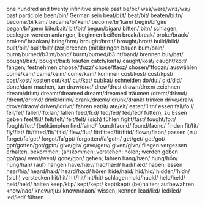 one hundred and twenty
infinitive
simple past
be/bi:/
was/were/wnz/ws:/
past participle
been/bin/
German
sein
beat/bi:t/
beat/bit/
beaten/bi:tn/
become/bi'kam/
became/bi'kem/
become/br'kam/
begin/bi'gin/
began/bi'gæn/
bite/bait/
bit/bit/
begun/bigan/
bitten/'bitn/
schlagen; beslegen
werden
anfangen, beginnen
beißen
break/break/
broke/braok/
broken/'braokan/
bring/brm/
brought/bro:t/
brought/bro:t/
build/bild/
built/bilt/
built/bilt/
(zer)brechen
(mit)bringen
bauen
bum/bain/
burnt/burned/b3:nt/band/
burnt/burned/b3:nt/band/
brennen
buy/bat/
bought/ba:t/
bought/ba:t/
kaufen
catch/kæts/
caught/kost/
caught/ko:t/
fangen; festnehmen
choose/tfuzz/
chose/tfaoz/
chosen/'tfoozn/
auswählen
come/kam/
came/keim/
come/kam/
kommen
cost/kost/
cost/kpst/
cost/kost/
kosten
cut/kat/
cut/kat/
cut/kat/
schneiden
do/du:/
did/did/
done/dan/
machen, tun
draw/drǝ:/
drew/dru:/
drawn/dro:n/
zeichnen
dream/dri:m/
dreamt/dreamed
dreamt/dreamed
träumen
/dremt/dri:md/
/dremt/dri:md/
drink/drink/
drank/drænk/
drunk/drank/
trinken
drive/draiv/
drove/draov/
driven/'drivn/
fahren
eat/it/
ate/eit/
eaten/'i:tn/
essen
fall/fo:l/
fell/fel/
fallen/'fo:lan/
fallen
feed/fi:d/
fed/fed/
fed/fed/
füttern, zu Essen geben
feel/fi:l/
felt/felt/
felt/felt/
(sich) fühlen
fight/fast/
fought/fo:t/
fought/fo:t/
(be)kämpfen
find/faind/
found/faond/
found/faond/
finden
fit/fit/
fly/flat/
fit/fitted/fit/'fitid/
flew/flu:/
fit/fitted/fit/fitid/
flown/flaon/
passen (zu)
forget/fa'get/
forgot/fa'gpt/
forgotten/fa'gotn/
get/get/
got/got/
gpt/gotten/got/gptn/
give/giv/
gave/gerv/
given/givn/
fliegen
vergessen
erhalten, bekommen;
(an)kommen; verstehen:
holen; werden
geben
go/gao/
went/went/
gone/gon/
gehen; fahren
hang/hæn/
hung/hồn/
hung/han/
(auf) hängen
have/hæv/
had/hæd/
had/hæd/
haben; essen
hear/hia/
heard/ha:d/
heard/ha:d/
hören
hide/haid/
hid/hid/
hidden/'hidn/
(sich) verstecken
hit/hit/
hit/hit/
hit/hit/
schlagen
hold/haold/
held/held/
held/held/
halten
keep/ki:p/
kept/kept/
kept/kept/
(be)halten; aufbewahren
know/nao/
knew/nju:/
known/naon/
wissen; kennen
lead/li:d/
led/led/
led/led/
führen
